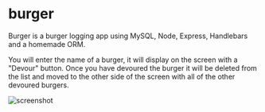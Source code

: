 # burger

Burger is a burger logging app using MySQL, Node, Express, Handlebars and a homemade ORM.

You will enter the name of a burger, it will display on the screen with a "Devour" button. Once you have devoured the burger it will be deleted from the list and moved to the other side of the screen with all of the other devoured burgers. 


![screenshot](https://user-images.githubusercontent.com/24725009/56070986-ddb67580-5d50-11e9-900a-4e39ad750d19.png)
